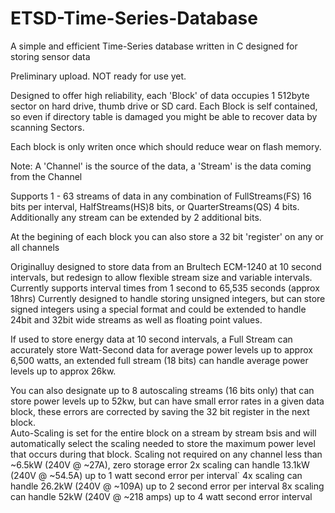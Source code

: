 # ETSD-Time-Series-Database
A simple and efficient Time-Series database written in C designed for storing sensor data

Preliminary upload.  NOT ready for use yet.

Designed to offer high reliability, each 'Block' of data occupies 1 512byte sector on hard drive, thumb drive or SD card.
Each Block is self contained, so even if directory table is damaged you might be able to recover data by scanning Sectors.

Each block is only writen once which should reduce wear on flash memory.

Note: A 'Channel' is the source of the data, a 'Stream' is the data coming from the Channel

Supports 1 - 63 streams of data in any combination of FullStreams(FS) 16 bits per interval, HalfStreams(HS)8 bits, or QuarterStreams(QS) 4 bits.  Additionally any stream can be extended by 2 additional bits.

At the begining of each block you can also store a 32 bit 'register' on any or all channels
 
Originalluy designed to store data from an Brultech ECM-1240 at 10 second intervals, but redesign to allow flexible stream size and variable intervals.  Currently supports interval times from 1 second to 65,535 seconds (approx 18hrs) 
Currently designed to handle storing unsigned integers, but can store signed integers using a special format and could be extended to handle 24bit and 32bit wide streams as well as floating point values.

If used to store energy data at 10 second intervals, a Full Stream can accurately store Watt-Second data for average power levels up to approx 6,500 watts, an extended full stream (18 bits) can handle average power levels up to approx 26kw.

You can also designate up to 8 autoscaling streams (16 bits only) that can store power levels up to 52kw, but can have small error rates in a given data block, these errors are corrected by saving the 32 bit register in the next block.  
Auto-Scaling is set for the entire block on a stream by stream bsis and will automatically select the scaling needed to store the maximum power level that occurs during that block.
Scaling not required on any channel less than ~6.5kW (240V @ ~27A), zero storage error
2x scaling can handle 13.1kW (240V @ ~54.5A)	up to 1 watt second error per interval`
4x scaling can handle 26.2kW (240V @ ~109A)     up to 2 second error per interval
8x scaling can handle 52kW (240V @ ~218 amps)   up to 4 watt second error interval
